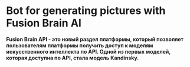 # Bot for generating pictures with Fusion Brain AI
**Fusion Brain API - это новый раздел платформы, который позволяет пользователям платформы получить доступ к моделям искусственного интеллекта по API. Одной из первых моделей, которая доступна по API, стала модель Kandinsky.**
